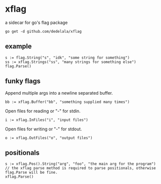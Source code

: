 # xflag

a sidecar for go's flag package

```
go get -d github.com/dedelala/xflag
```

## example

```
s := flag.String("s", "idk", "some string for something")
ss := xflag.Strings("ss", "many strings for something else")
flag.Parse()
```

## funky flags

Append multiple args into a newline separated buffer.
```
bb := xflag.Buffer("bb", "something supplied many times")
```

Open files for reading or "-" for stdin.
```
i := xflag.InFiles("i", "input files")
```

Open files for writing or "-" for stdout.
```
o := xflag.OutFiles("o", "output files")
```

## positionals

```
s := xflag.Pos().String("arg", "foo", "the main arg for the program")
// the xflag parse method is required to parse positionals, otherwise flag.Parse will be fine.
xflag.Parse()
```
